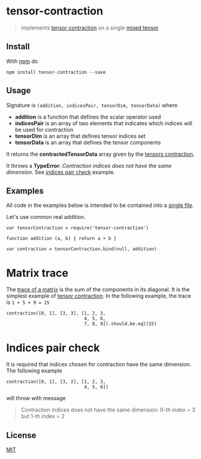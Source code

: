 # tensor-contraction

> implements [tensor contraction][1] on a single [mixed tensor](https://en.wikipedia.org/wiki/Mixed_tensor)

## Install

With [npm](https://www.npmjs.com/) do

```
npm install tensor-contraction --save
```

## Usage

Signature is `(addition, indicesPair, tensorDim, tensorData)` where
* **addition** is a function that defines the scalar operator used
* **indicesPair** is an array of two elements that indicates which indices will be used for contraction
* **tensorDim** is an array that defines tensor indices set
* **tensorData** is an array that defines the tensor components

It returns the **contractedTensorData** array given by the [tensors contraction][1].

It throws a **TypeError**: *Contraction indices does not have the same dimension*.
See [indices pair check](#indices-pair-check) example.

## Examples

All code in the examples below is intended to be contained into a [single file](https://github.com/fibo/tensor-contraction/blob/master/test.js).

Let's use common real addition.

```
var tensorContraction = require('tensor-contraction')

function addition (a, b) { return a + b }

var contraction = tensorContraction.bind(null, addition)
```

# Matrix trace

The [trace of a matrix](https://en.wikipedia.org/wiki/Trace_(linear_algebra)) is the sum of the components in its diagonal. It is the simplest
example of [tensor contraction][1].
In the following example, the trace is `1 + 5 + 9 = 15`

```
contraction([0, 1], [3, 3], [1, 2, 3,
                             4, 5, 6,
                             7, 8, 9]).should.be.eql(15)
```

# Indices pair check

It is required that indices chosen for contraction have the same dimension.
The following example

```
contraction([0, 1], [3, 2], [1, 2, 3,
                             4, 5, 6])
```

will throw with message

> Contraction indices does not have the same dimension: 0-th index = 3 but 1-th index = 2

## License

[MIT](http://g14n.info/mit-license/)

  [1]: https://en.wikipedia.org/wiki/Tensor_contraction "tensor contraction"

